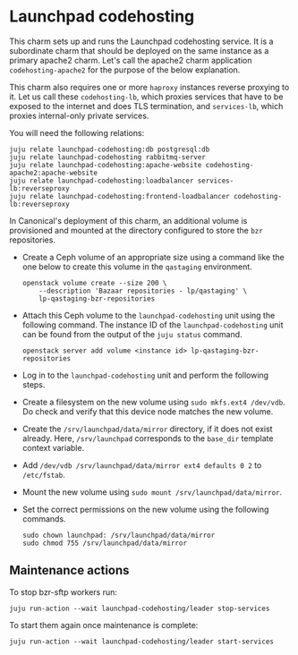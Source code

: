 # Launchpad codehosting

This charm sets up and runs the Launchpad codehosting service. It is
a subordinate charm that should be deployed on the same instance as a
primary apache2 charm. Let's call the apache2 charm application
`codehosting-apache2` for the purpose of the below explanation.

This charm also requires one or more `haproxy` instances reverse proxying
to it. Let us call these `codehosting-lb`, which proxies services
that have to be exposed to the internet and does TLS termination, and
`services-lb`, which proxies internal-only private services.

You will need the following relations:

    juju relate launchpad-codehosting:db postgresql:db
    juju relate launchpad-codehosting rabbitmq-server
    juju relate launchpad-codehosting:apache-website codehosting-apache2:apache-website
    juju relate launchpad-codehosting:loadbalancer services-lb:reverseproxy
    juju relate launchpad-codehosting:frontend-loadbalancer codehosting-lb:reverseproxy

In Canonical's deployment of this charm, an additional volume is provisioned and mounted
at the directory configured to store the `bzr` repositories.

* Create a Ceph volume of an appropriate size using a command like the
  one below to create this volume in the `qastaging` environment.

      openstack volume create --size 200 \
          --description 'Bazaar repositories - lp/qastaging' \
          lp-qastaging-bzr-repositories

* Attach this Ceph volume to the `launchpad-codehosting` unit using the following
  command. The instance ID of the `launchpad-codehosting` unit can be found
  from the output of the `juju status` command.

      openstack server add volume <instance id> lp-qastaging-bzr-repositories

* Log in to the `launchpad-codehosting` unit and perform the following steps.

* Create a filesystem on the new volume using `sudo mkfs.ext4 /dev/vdb`. Do
  check and verify that this device node matches the new volume.

* Create the `/srv/launchpad/data/mirror` directory, if it does not
  exist already. Here, `/srv/launchpad` corresponds to the `base_dir`
  template context variable.

* Add `/dev/vdb /srv/launchpad/data/mirror ext4 defaults 0 2` to
  `/etc/fstab`.

* Mount the new volume using `sudo mount /srv/launchpad/data/mirror`.

* Set the correct permissions on the new volume using the following commands.

      sudo chown launchpad: /srv/launchpad/data/mirror
      sudo chmod 755 /srv/launchpad/data/mirror

## Maintenance actions

To stop bzr-sftp workers run:

    juju run-action --wait launchpad-codehosting/leader stop-services

To start them again once maintenance is complete:

    juju run-action --wait launchpad-codehosting/leader start-services
